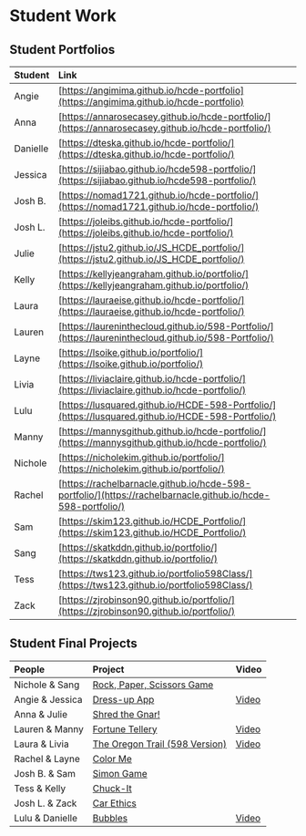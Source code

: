 # Student Work
## Student Portfolios
| Student | Link |
| :--- | :--- |
| Angie | [https://angimima.github.io/hcde-portfolio](https://angimima.github.io/hcde-portfolio) |
| Anna | [https://annarosecasey.github.io/hcde-portfolio/](https://annarosecasey.github.io/hcde-portfolio/) |
| Danielle | [https://dteska.github.io/hcde-portfolio/](https://dteska.github.io/hcde-portfolio/) |
| Jessica | [https://sijiabao.github.io/hcde598-portfolio/](https://sijiabao.github.io/hcde598-portfolio/) |
| Josh B. | [https://nomad1721.github.io/hcde-portfolio/](https://nomad1721.github.io/hcde-portfolio/) |
| Josh L. | [https://joleibs.github.io/hcde-portfolio/](https://joleibs.github.io/hcde-portfolio/) |
| Julie | [https://jstu2.github.io/JS_HCDE_portfolio/](https://jstu2.github.io/JS_HCDE_portfolio/) |
| Kelly | [https://kellyjeangraham.github.io/portfolio/](https://kellyjeangraham.github.io/portfolio/) |
| Laura | [https://lauraeise.github.io/hcde-portfolio/](https://lauraeise.github.io/hcde-portfolio/)
| Lauren | [https://laureninthecloud.github.io/598-Portfolio/](https://laureninthecloud.github.io/598-Portfolio/) |
| Layne | [https://lsoike.github.io/portfolio/](https://lsoike.github.io/portfolio/) |
| Livia | [https://liviaclaire.github.io/hcde-portfolio/](https://liviaclaire.github.io/hcde-portfolio/) |
| Lulu | [https://lusquared.github.io/HCDE-598-Portfolio/](https://lusquared.github.io/HCDE-598-Portfolio/) |
| Manny | [https://mannysgithub.github.io/hcde-portfolio/](https://mannysgithub.github.io/hcde-portfolio/) |
| Nichole | [https://nicholekim.github.io/portfolio/](https://nicholekim.github.io/portfolio/) |
| Rachel | [https://rachelbarnacle.github.io/hcde-598-portfolio/](https://rachelbarnacle.github.io/hcde-598-portfolio/) |
| Sam | [https://skim123.github.io/HCDE_Portfolio/](https://skim123.github.io/HCDE_Portfolio/) |
| Sang | [https://skatkddn.github.io/portfolio/](https://skatkddn.github.io/portfolio/) |
| Tess | [https://tws123.github.io/portfolio598Class/](https://tws123.github.io/portfolio598Class/) |
| Zack | [https://zjrobinson90.github.io/portfolio/](https://zjrobinson90.github.io/portfolio/) |

## Student Final Projects

| People | Project | Video | 
| :--- | :--- | :--- |
| Nichole & Sang | [Rock, Paper, Scissors Game](https://nicholekim.github.io/598-final/RPS/) | |
| Angie & Jessica | [Dress-up App](https://angimima.github.io/hcde-final-project/Angie-Jessica-Final/) | [Video](https://youtu.be/KH5ZnkhB-w4) |
| Anna & Julie | [Shred the Gnar!](https://jstu2.github.io/JS_HCDE_portfolio/Updated_skiing/) | |
| Lauren & Manny | [Fortune Tellery](https://mannysgithub.github.io/hcde-portfolio/fortuneTeller/) | [Video](https://vimeo.com/208081800) |
| Laura & Livia | [The Oregon Trail (598 Version)](https://liviaclaire.github.io/hcde-portfolio/oregontail/) | [Video](https://youtu.be/AJFwHr0gFcY) |
| Rachel & Layne | [Color Me](https://rachelbarnacle.github.io/598-final-project/final/) | |
| Josh B. & Sam | [Simon Game](https://nomad1721.github.io/hcde-portfolio/598-final-project-blinky/simon_game/) | |
| Tess & Kelly | [Chuck-It](https://tws123.github.io/final-project/glitch-art/) | |
| Josh L. & Zack | [Car Ethics](https://zjrobinson90.github.io/portfolio/carEthics/) | |
| Lulu & Danielle | [Bubbles](https://dteska.github.io/598_final_project/FINAL_PROJECT/index.html) | [Video](https://youtu.be/KD8uwcvJXZA) |

